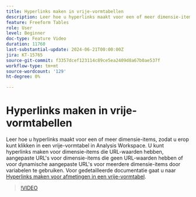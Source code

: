```yaml
---
title: Hyperlinks maken in vrije-vormtabellen
description: Leer hoe u hyperlinks maakt voor een of meer dimensie-items, zodat u erop kunt klikken in een vrije-vormtabel in Analysis Workspace. U kunt hyperlinks maken voor dimensie-items die URL-waarden hebben, aangepaste URL's voor dimensie-items die geen URL-waarden hebben of voor dynamische aangepaste URL's voor meerdere dimensie-items door variabelen te gebruiken.
feature: Freeform Tables
role: User
level: Beginner
doc-type: Feature Video
duration: 11760
last-substantial-update: 2024-06-21T00:00:00Z
jira: KT-15765
source-git-commit: f3357dcef123114c89ce5ea2409d8a67b0ae537f
workflow-type: tm+mt
source-wordcount: '129'
ht-degree: 0%

---
```



# Hyperlinks maken in vrije-vormtabellen

Leer hoe u hyperlinks maakt voor een of meer dimensie-items, zodat u erop kunt klikken in een vrije-vormtabel in Analysis Workspace. U kunt hyperlinks maken voor dimensie-items die URL-waarden hebben, aangepaste URL&#39;s voor dimensie-items die geen URL-waarden hebben of voor dynamische aangepaste URL&#39;s voor meerdere dimensie-items door variabelen te gebruiken. Voor gedetailleerde documentatie gaat u naar [Hyperlinks maken voor afmetingen in een vrije-vormtabel](https://experienceleague.adobe.com/nl/docs/analytics/analyze/analysis-workspace/visualizations/freeform-table/freeform-table-hyperlinks).

>[!VIDEO](https://video.tv.adobe.com/v/3445790/?learn=on&captions=dut)
